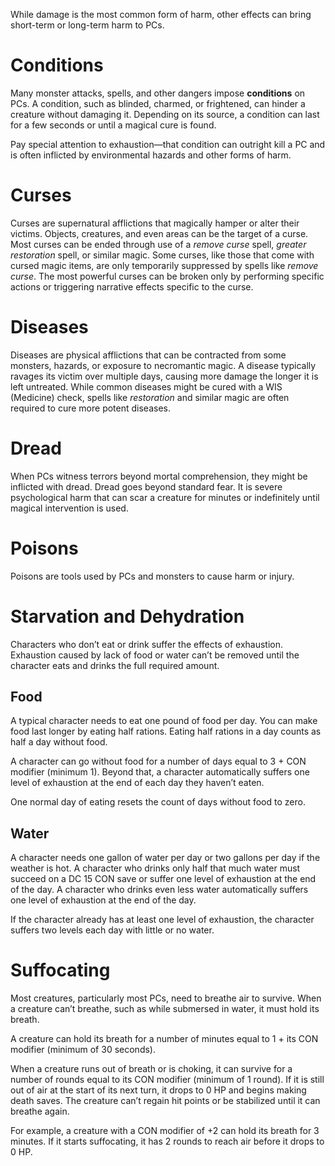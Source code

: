 While damage is the most common form of harm, other effects can bring short-term or long-term harm to PCs.
# Conditions
Many monster attacks, spells, and other dangers impose **conditions** on PCs. A condition, such as blinded, charmed, or frightened, can hinder a creature without damaging it. Depending on its source, a condition can last for a few seconds or until a magical cure is found.

Pay special attention to exhaustion—that condition can outright kill a PC and is often inflicted by environmental hazards and other forms of harm.
# Curses
Curses are supernatural afflictions that magically hamper or alter their victims. Objects, creatures, and even areas can be the target of a curse. Most curses can be ended through use of a *remove curse* spell, *greater restoration* spell, or similar magic. Some curses, like those that come with cursed magic items, are only temporarily suppressed by spells like *remove curse*. The most powerful curses can be broken only by performing specific actions or triggering narrative effects specific to the curse.
# Diseases
Diseases are physical afflictions that can be contracted from some monsters, hazards, or exposure to necromantic magic. A disease typically ravages its victim over multiple days, causing more damage the longer it is left untreated. While common diseases might be cured with a WIS (Medicine) check, spells like *restoration* and similar magic are often required to cure more potent diseases.
# Dread
When PCs witness terrors beyond mortal comprehension, they might be inflicted with dread. Dread goes beyond standard fear. It is severe psychological harm that can scar a creature for minutes or indefinitely until magical intervention is used.
# Poisons
Poisons are tools used by PCs and monsters to cause harm or injury.
# Starvation and Dehydration
Characters who don’t eat or drink suffer the effects of exhaustion. Exhaustion caused by lack of food or water can’t be removed until the character eats and drinks the full required amount.
## Food
A typical character needs to eat one pound of food per day. You can make food last longer by eating half rations. Eating half rations in a day counts as half a day without food.

A character can go without food for a number of days equal to 3 + CON modifier (minimum 1). Beyond that, a character automatically suffers one level of exhaustion at the end of each day they haven’t eaten.

One normal day of eating resets the count of days without food to zero.
## Water
A character needs one gallon of water per day or two gallons per day if the weather is hot. A character who drinks only half that much water must succeed on a DC 15 CON save or suffer one level of exhaustion at the end of the day. A character who drinks even less water automatically suffers one level of exhaustion at the end of the day.

If the character already has at least one level of exhaustion, the character suffers two levels each day with little or no water.
# Suffocating
Most creatures, particularly most PCs, need to breathe air to survive. When a creature can’t breathe, such as while submersed in water, it must hold its breath.

A creature can hold its breath for a number of minutes equal to 1 + its CON modifier (minimum of 30 seconds).

When a creature runs out of breath or is choking, it can survive for a number of rounds equal to its CON modifier (minimum of 1 round). If it is still out of air at the start of its next turn, it drops to 0 HP and begins making death saves. The creature can’t regain hit points or be stabilized until it can breathe again.

For example, a creature with a CON modifier of +2 can hold its breath for 3 minutes. If it starts suffocating, it has 2 rounds to reach air before it drops to 0 HP. 